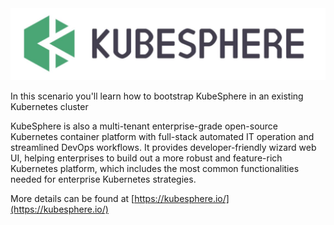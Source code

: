 <img src="https://raw.githubusercontent.com/kubesphere-sigs/katacoda-scenarios/master/assets/kubesphere-logo.png" alt="logo" width="600" height="auto"/>

In this scenario you'll learn how to bootstrap  KubeSphere in an existing Kubernetes cluster

KubeSphere is also a multi-tenant enterprise-grade open-source Kubernetes container platform with full-stack automated IT operation and streamlined DevOps workflows. It provides developer-friendly wizard web UI, helping enterprises to build out a more robust and feature-rich Kubernetes platform, which includes the most common functionalities needed for enterprise Kubernetes strategies.

More details can be found at [https://kubesphere.io/](https://kubesphere.io/)

